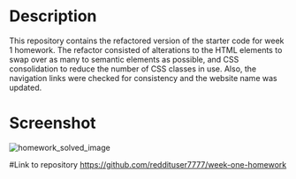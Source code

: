 # Description
This repository contains the refactored version of the starter code for week 1 homework. The refactor consisted of alterations to the HTML elements to swap over as many to semantic elements as possible, and CSS consolidation to reduce the number of CSS classes in use. Also, the navigation links were checked for consistency and the website name was updated.

# Screenshot
![homework_solved_image](https://user-images.githubusercontent.com/1855513/111317340-4b483c00-8621-11eb-9a89-0f17bad375d8.png)

#Link to repository
https://github.com/reddituser7777/week-one-homework
